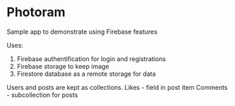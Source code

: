 # Photoram
Sample app to demonstrate using Firebase features

Uses: 
1. Firebase authentification for login and registrations
2. Firebase storage to keep image
3. Firestore database as a remote storage for data

Users and posts are kept as collections.
Likes - field in post item
Comments - subcollection for posts

